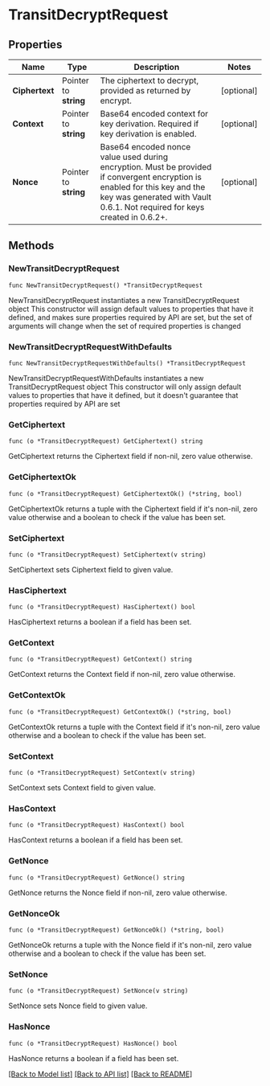 # TransitDecryptRequest

## Properties

Name | Type | Description | Notes
------------ | ------------- | ------------- | -------------
**Ciphertext** | Pointer to **string** | The ciphertext to decrypt, provided as returned by encrypt. | [optional] 
**Context** | Pointer to **string** | Base64 encoded context for key derivation. Required if key derivation is enabled. | [optional] 
**Nonce** | Pointer to **string** | Base64 encoded nonce value used during encryption. Must be provided if convergent encryption is enabled for this key and the key was generated with Vault 0.6.1. Not required for keys created in 0.6.2+. | [optional] 

## Methods

### NewTransitDecryptRequest

`func NewTransitDecryptRequest() *TransitDecryptRequest`

NewTransitDecryptRequest instantiates a new TransitDecryptRequest object
This constructor will assign default values to properties that have it defined,
and makes sure properties required by API are set, but the set of arguments
will change when the set of required properties is changed

### NewTransitDecryptRequestWithDefaults

`func NewTransitDecryptRequestWithDefaults() *TransitDecryptRequest`

NewTransitDecryptRequestWithDefaults instantiates a new TransitDecryptRequest object
This constructor will only assign default values to properties that have it defined,
but it doesn't guarantee that properties required by API are set

### GetCiphertext

`func (o *TransitDecryptRequest) GetCiphertext() string`

GetCiphertext returns the Ciphertext field if non-nil, zero value otherwise.

### GetCiphertextOk

`func (o *TransitDecryptRequest) GetCiphertextOk() (*string, bool)`

GetCiphertextOk returns a tuple with the Ciphertext field if it's non-nil, zero value otherwise
and a boolean to check if the value has been set.

### SetCiphertext

`func (o *TransitDecryptRequest) SetCiphertext(v string)`

SetCiphertext sets Ciphertext field to given value.

### HasCiphertext

`func (o *TransitDecryptRequest) HasCiphertext() bool`

HasCiphertext returns a boolean if a field has been set.

### GetContext

`func (o *TransitDecryptRequest) GetContext() string`

GetContext returns the Context field if non-nil, zero value otherwise.

### GetContextOk

`func (o *TransitDecryptRequest) GetContextOk() (*string, bool)`

GetContextOk returns a tuple with the Context field if it's non-nil, zero value otherwise
and a boolean to check if the value has been set.

### SetContext

`func (o *TransitDecryptRequest) SetContext(v string)`

SetContext sets Context field to given value.

### HasContext

`func (o *TransitDecryptRequest) HasContext() bool`

HasContext returns a boolean if a field has been set.

### GetNonce

`func (o *TransitDecryptRequest) GetNonce() string`

GetNonce returns the Nonce field if non-nil, zero value otherwise.

### GetNonceOk

`func (o *TransitDecryptRequest) GetNonceOk() (*string, bool)`

GetNonceOk returns a tuple with the Nonce field if it's non-nil, zero value otherwise
and a boolean to check if the value has been set.

### SetNonce

`func (o *TransitDecryptRequest) SetNonce(v string)`

SetNonce sets Nonce field to given value.

### HasNonce

`func (o *TransitDecryptRequest) HasNonce() bool`

HasNonce returns a boolean if a field has been set.


[[Back to Model list]](../README.md#documentation-for-models) [[Back to API list]](../README.md#documentation-for-api-endpoints) [[Back to README]](../README.md)


